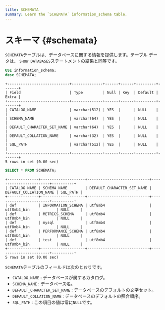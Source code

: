 ```yaml
---
title: SCHEMATA
summary: Learn the `SCHEMATA` information_schema table.
---
```


# スキーマ {#schemata}

`SCHEMATA`テーブルは、データベースに関する情報を提供します。テーブル データは、 `SHOW DATABASES`ステートメントの結果と同等です。


```sql
USE information_schema;
desc SCHEMATA;
```

```
+----------------------------+--------------+------+------+---------+-------+
| Field                      | Type         | Null | Key  | Default | Extra |
+----------------------------+--------------+------+------+---------+-------+
| CATALOG_NAME               | varchar(512) | YES  |      | NULL    |       |
| SCHEMA_NAME                | varchar(64)  | YES  |      | NULL    |       |
| DEFAULT_CHARACTER_SET_NAME | varchar(64)  | YES  |      | NULL    |       |
| DEFAULT_COLLATION_NAME     | varchar(32)  | YES  |      | NULL    |       |
| SQL_PATH                   | varchar(512) | YES  |      | NULL    |       |
+----------------------------+--------------+------+------+---------+-------+
5 rows in set (0.00 sec)
```


```sql
SELECT * FROM SCHEMATA;
```

```
+--------------+--------------------+----------------------------+------------------------+----------+
| CATALOG_NAME | SCHEMA_NAME        | DEFAULT_CHARACTER_SET_NAME | DEFAULT_COLLATION_NAME | SQL_PATH |
+--------------+--------------------+----------------------------+------------------------+----------+
| def          | INFORMATION_SCHEMA | utf8mb4                    | utf8mb4_bin            | NULL     |
| def          | METRICS_SCHEMA     | utf8mb4                    | utf8mb4_bin            | NULL     |
| def          | mysql              | utf8mb4                    | utf8mb4_bin            | NULL     |
| def          | PERFORMANCE_SCHEMA | utf8mb4                    | utf8mb4_bin            | NULL     |
| def          | test               | utf8mb4                    | utf8mb4_bin            | NULL     |
+--------------+--------------------+----------------------------+------------------------+----------+
5 rows in set (0.00 sec)
```

`SCHEMATA`テーブルのフィールドは次のとおりです。

-   `CATALOG_NAME` : データベースが属するカタログ。
-   `SCHEMA_NAME` : データベース名。
-   `DEFAULT_CHARACTER_SET_NAME` : データベースのデフォルトの文字セット。
-   `DEFAULT_COLLATION_NAME` : データベースのデフォルトの照合順序。
-   `SQL_PATH` : この項目の値は常に`NULL`です。
